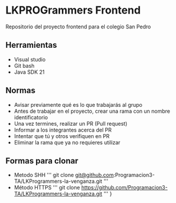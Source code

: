 # LKPROGrammers Frontend
Repositorio del proyecto frontend para el colegio San Pedro

## Herramientas 
* Visual studio
* Git bash
* Java SDK 21
  
## Normas
* Avisar previamente qué es lo que trabajarás al grupo
* Antes de trabajar en el proyecto, crear una rama con un nombre identificatorio
* Una vez termines, realizar un PR (Pull request)
* Informar a los integrantes acerca del PR
* Intentar que tú y otros verifiquen en PR
* Eliminar la rama que ya no requieres utilizar

## Formas para clonar
* Metodo SHH
'''
git clone  git@github.com:Programacion3-TA/LKProgrammers-la-venganza.git
'''
* Método HTTPS
'''
git clone https://github.com/Programacion3-TA/LKProgrammers-la-venganza.git
'''
}
